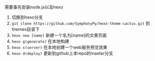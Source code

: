 需要事先安装node.js以及hexo
1. 切换到hexo分支
2. `git clone https://github.com/SymphonyPy/hexo-theme-cactus.git` 到themes目录下
3. `hexo new [name]` 新建一个名为[name]的文章页面
4. `hexo g(generate)` 在本地构建
5. `hexo s(server)` 在本地创建一个web服务预览效果
6. `hexo d(deploy)` 更新到github上本repo的master分支